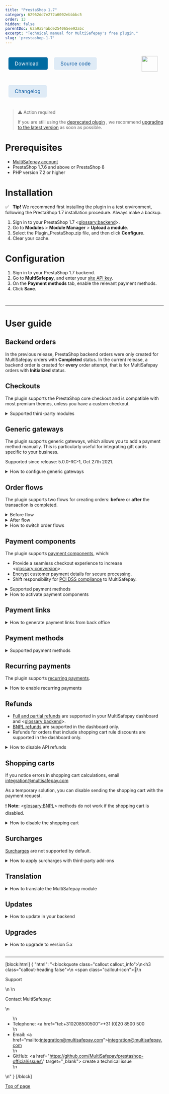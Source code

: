 ```yaml
---
title: "PrestaShop 1.7"
category: 62962dd7e272a6002ebbbbc5
order: 13
hidden: false
parentDoc: 62a9a54abde254065ee92a5c
excerpt: "Technical manual for MultiSafepay's free plugin."
slug: 'prestashop-1-7'
---
```


<img src="https://raw.githubusercontent.com/MultiSafepay/docs/master/static/logo/Plugins/PrestaShop.svg" width="50" align="right" style="margin: 20px; max-height: 75px"/>

<div style="display: flex; flex-wrap: wrap;">

<a class="suggestEdits" style="display: inline-flex; border-radius: 5px; padding: 10px 20px; margin: 10px; font-size: 1rem; background-color: #006ba1; color: #ffffff; text-decoration: none;" href="https://github.com/MultiSafepay/prestashop-official/releases/download/5.10.1/Plugin_PrestaShop_5.10.1.zip" target="_self"><span>Download</span><i class="icon icon-download" style="margin-left: 0.6em;"> </i></a>

<a class="suggestEdits" style="display: inline-flex; border-radius: 5px; padding: 10px 20px; margin: 10px; font-size: 1rem; background-color: #DFEBF6; color: #0a59a1; text-decoration: none;" href="https://github.com/MultiSafepay/prestashop-official" target="_blank"><i class="icon-external-link"></i> <span>Source code</span></a>

<a class="suggestEdits" style="display: inline-flex; border-radius: 5px; padding: 10px 20px; margin: 10px; font-size: 1rem; background-color: #DFEBF6; color: #0a59a1; text-decoration: none;" href="https://github.com/MultiSafepay/prestashop-official/blob/main/CHANGELOG.md" target="_blank"><span>Changelog</span></a>

</div>

> ⚠️ Action required
>
> If you are still using the <a href="https://github.com/MultiSafepay/prestashop" target="_blank">deprecated plugin</a> <i class="fa fa-external-link" style="font-size:12px;color:#8b929e"></i>, we recommend [upgrading to the latest version](#upgrades) as soon as possible.

# Prerequisites

- [MultiSafepay account](/docs/getting-started-guide/)
- PrestaShop 1.7.6 and above or PrestaShop 8
- PHP version 7.2 or higher

# Installation

✅ &nbsp; **Tip!** We recommend first installing the plugin in a test environment, following the PrestaShop 1.7 installation procedure. Always make a backup.

1. Sign in to your PrestaShop 1.7 <<glossary:backend>>.
2. Go to **Modules** > **Module Manager** > **Upload a module**.
3. Select the Plugin_PrestaShop.zip file, and then click **Configure**.
4. Clear your cache.

# Configuration

1. Sign in to your PrestaShop 1.7 backend.
2. Go to **MultiSafepay**, and enter your [site API key](/docs/sites/#site-id-api-key-and-security-code).
3. On the **Payment methods** tab, enable the relevant payment methods.
4. Click **Save**.
<br>

---

# User guide

## Backend orders

In the previous release, PrestaShop backend orders were only created for MultiSafepay orders with **Completed** status. 
In the current release, a backend order is created for **every** order attempt, that is for MultiSafepay orders with **Initialized** status.

## Checkouts

The plugin supports the PrestaShop core checkout and is compatible with most premium themes, unless you have a custom checkout.

<details id="supported-third-party-modules">
<summary>Supported third-party modules</summary>
<br>

The following third-party modules are supported:

- <a href="https://addons.prestashop.com/en/express-checkout-process/8503-one-page-checkout-ps-easy-fast-intuitive.html" target="_blank">One Page Checkout PS</a> <i class="fa fa-external-link" style="font-size:12px;color:#8b929e"></i>
- <a href="https://addons.prestashop.com/en/express-checkout-process/42005-the-checkout.html" target="_blank">The Checkout</a> <i class="fa fa-external-link" style="font-size:12px;color:#8b929e"></i> – Payment options must be set on separate pages in the plugin settings page.

The Integration Team will do their best to provide support for third-party plugins and premium themes. Email <integration@multisafepay.com>

</details>

## Generic gateways

The plugin supports generic gateways, which allows you to add a payment method manually. This is particularly useful for integrating gift cards specific to your business. 

Supported since release: 5.0.0-RC-1, Oct 27th 2021.

<details id="how-to-configure-generic-gateways">
<summary>How to configure generic gateways</summary>
<br>

1. Sign in to your Prestashop 1.7 backend.
2. Go to **MultiSafepay** > **Payment methods** > **Generic gateway**.
3. Set the relevant [payment method gateway IDs](/reference/gateway-ids/) and the gateway icon.

You can filter payment methods by:

- Country
- Currency
- Customer group
- Minimum and maximum amount

</details>

## Order flows

The plugin supports two flows for creating orders: **before** or **after** the transaction is completed.

<details id="before-flow">
<summary>Before flow</summary>
<br>

By default, order confirmation emails are sent before the payment is finalized.  
You can disable this feature. 

The status of abandoned payments changes to **Cancelled**.

</details>

<details id="after-flow">
<summary>After flow</summary>
<br>

Orders are created via a MultiSafepay notification to PrestaShop using the `cart ID`. After completing payment, the customer is redirected to your order confirmation page.  
If the notification hasn't been processed yet, a waiting page with a loader displays while the order is created.

</details>

<details id="how-to-switch-order-flows">
<summary>How to switch order flows</summary>
<br>

To change the flow you are using, follow these steps:

1. Sign in to your PrestaShop 1.7 backend.
2. Go to **MultiSafepay** > **General settings** tab.
3. In the **Create order before payment** field, select the flow.
4. Click **Save**.

</details>

## Payment components

The plugin supports [payment components](/docs/payment-components/), which:

- Provide a seamless checkout experience to increase <<glossary:conversion>>.
- Encrypt customer payment details for secure processing.
- Shift responsibility for [PCI DSS compliance](/docs/pci-dss/) to MultiSafepay.

<details id="supported-payment-methods">
<summary>Supported payment methods</summary>
<br>

- Cards: Amex, Maestro, Mastercard, and Visa
- <<glossary:BNPL>>: [Pay After Delivery installments](/docs/pay-after-delivery-installments)

</details>

<details id="how-to-activate-payment-components">
<summary>How to activate payment components</summary>
<br>

1. Sign in to your PrestaShop 1.7 backend.
2. Go to **MultiSafepay** > **Payment methods** tab.
3. Select the relevant payment methods.
4. Set **Enable payment component** toggle to **Enabled**.
5. Click **Save**.

💬 Support: If you're new to accepting credit card payments, email a request to activate them to <risk@multisafepay.com>

📘 **Note:** If you have a custom checkout and encounter a conflict with the payment component, the Integration Team will do their best to provide support, but we can't guarantee compatibility in all cases.

</details>

## Payment links

<details id="how-to-generate-payment-links-for-backend-orders">
<summary>How to generate payment links from back office</summary>
<br>

1. Sign in to your PrestaShop back office.
2. Go to **Orders** > **Orders**.
3. Click on **Add new order** at the top right corner.
4. To add new order, follow all steps in PrestaShop 8 core reference page - see <a href="https://devdocs.prestashop-project.org/8/development/page-reference/back-office/order/add-new-order/" target="_blank"> PrestaShop back office page</a> <i class="fa fa-external-link" style="font-size:12px;color:#8b929e"></i> <br>

> 📘 **Note:** To successfully generate payment links from the back office, ensure that you have followed the steps below:  
> Under **Summary** section:
>   - Select **MultiSafepay** as **Payment**.
>   - Select **MultiSafepay initialized** as **Order status**.

</details>

## Payment methods

<details id="supported-payment-methods">
<summary>Supported payment methods</summary>
<br>

- Cards: [All](/docs/card-payments/)
- Banking methods: All
- <<glossary:BNPL>>: All
- Wallets: All
- Prepaid cards:
    - Baby Giftcard
    - Beauty and wellness
    - Boekenbon
    - Degrotespeelgoedwinkel
    - Fashioncheque
    - Fashion gift card
    - Fietsenbon
    - Gezondheidsbon
    - Givacard
    - Good4fun
    - Goodcard
    - Nationale tuinbon
    - Parfumcadeaukaart
    - Paysafecard
    - Podium
    - Sport en Fit
    - VVV gift card
    - Webshop gift card
    - Wellness gift card
    - Wijncadeau
    - Winkelcheque
    - Yourgift

</details>

## Recurring payments

The plugin supports [recurring payments](/docs/recurring-payments).

<details id="how-to-enable-recurring-payments">
<summary>How to enable recurring payments</summary>
<br>

1. Sign in to your PrestaShop 1.7 backend. 
2. Go to **MultiSafepay** > **Payment methods** tab.  
3. Select either the bundled card payments <<glossary:gateway>>, **or** select specific card. 
4. Set the **Enable tokenization** toggle to **Enabled**.
5. Click **Save**.

</details>

## Refunds

- [Full and partial refunds](/docs/refund-payments/) are supported in your MultiSafepay dashboard and <<glossary:backend>>.  
- [BNPL refunds](/docs/refund-payments#bnpl-refunds) are supported in the dashboard only.
- Refunds for orders that include shopping cart rule discounts are supported in the dashboard only.

<details id="how-to-disable-api-refunds">
<summary>How to disable API refunds</summary>
<br>

By default, refunds initiated in your backend are automatically processed via our API, **except** for voucher refunds.

To disable this, follow these steps:

1. Sign in to your PrestaShop 1.7 backend.
2. Go to **MultiSafepay** > **Manage hooks**.
3. Select **Display non-positionable hooks**.
4. For **actionOrderSlipAdd**, select the three dots, and then click **Unhook**.

</details>

## Shopping carts

If you notice errors in shopping cart calculations, email <integration@multisafepay.com>

As a temporary solution, you can disable sending the shopping cart with the payment request.

❗️ **Note:** <<glossary:BNPL>> methods do not work if the shopping cart is disabled. 

<details id="how-to-disable-the-shopping-cart">
<summary>How to disable the shopping cart</summary>
<br>

1. Sign in to your PrestaShop 1.7 backend.
2. Go to **MultiSafepay** > **General settings** tab.
3. Set the **Disable Shopping Cart** toggle to **Enabled**.
4. Click **Save**.

</details>

## Surcharges

[Surcharges](/docs/surcharges/) are not supported by default.

<details id="how-to-apply-surcharges-with-third-party-add-ons">
<summary>How to apply surcharges with third-party add-ons</summary>
<br>

There are several <a href="https://addons.prestashop.com/en/search?search_query=surcharge" target="_blank">third-party add-ons</a> <i class="fa fa-external-link" style="font-size:12px;color:#8b929e"></i> available. However, we can't guarantee compatibility with our plugin. Make sure that you test them carefully before installing.

> ⚠️ **Attention Dutch merchants** 
> We strongly recommend **not** applying surcharges to <<glossary:BNPL>> methods. This is now considered providing credit under the Wet op het consumentenkrediet and article 7:57 of the Burgerlijk Wetboek, and requires a permit from the Authority for Financial Markets (AFM).

</details>

## Translation

<details id="how-to-translate-the-multisafepay-module">
<summary>How to translate the MultiSafepay module</summary>
<br>

To translate elements of the MultiSafepay module in the plugin, follow these steps:

1. Sign in to your PrestaShop 1.7 backend.
2. Go to **International** > **Translations**.
3. On the **Modify translations** tab, from the **Type of translation** list, select **Installed module translations**.
4. Select the **MultiSafepay** module and the **Language**, and then click **Modify**.
5. Enter the required translations, and then click **Save**. 

To translate the names of payment methods:

1. Go to **MultiSafepay** > **Payment methods**.
2. Select the payment method you want to translate.
3. Make sure the **Title** field is empty.

</details>

## Updates

<details id="how-to-update-in-your-backend">
<summary>How to update in your backend</summary>
<br>

✅ &nbsp; **Tip!** Make sure you have a backup of your production environment, and that you test the plugin in a staging environment.

1. Download the plugin again above.
2. Follow the [Installation](/docs/prestashop-1-7#how-to-install) instructions.

</details>

## Upgrades

<details id="how-to-upgrade-to-version-5">
<summary>How to upgrade to version 5.x</summary>
<br>

We recommend upgrading to version 5.x from older versions.

1. Go to **Modules** > **Module manager** > **MultiSafepay** > **Configure**.
2. On the **Payment methods** tab, set all payment methods to **Off**.
3. On the **Gift cards** tab, set all gift cards to **Off**.
4. Install and configure the new plugin following the instructions below.
5. Only uninstall the older plugin when you're sure that orders created with the new plugin are being processed successfully. 

If upgrading from 5.x to a newer version, see [Updates](/docs/prestashop-1-7#updates).

</details>
<br>

---

[block:html]
{
  "html": "<blockquote class=\"callout callout_info\">\n<h3 class=\"callout-heading false\">\n        <span class=\"callout-icon\">💬</span>\n        <p>Support</p>\n    </h3>\n  <p>Contact MultiSafepay:</p>\n  <ul>\n    <li>Telephone: <a href=\"tel:+310208500500\">+31 (0)20 8500 500</a></li>\n    <li>Email: <a href=\"mailto:integration@multisafepay.com\">integration@multisafepay.com</a></li>\n    <li>GitHub: <a href=\"https://github.com/MultiSafepay/prestashop-official/issues\" target=\"_blank\"> create a technical issue</a></li>\n  </ul>  \n</blockquote>"
}
[/block]

[Top of page](#)
